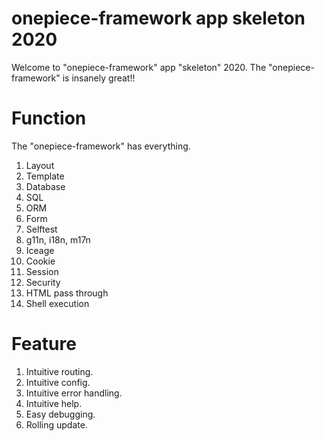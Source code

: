 onepiece-framework app skeleton 2020
===

 Welcome to "onepiece-framework" app "skeleton" 2020.
 The "onepiece-framework" is insanely great!!

# Function

 The "onepiece-framework" has everything.

<div data-i18n="false">

 1. Layout
 1. Template
 1. Database
 1. SQL
 1. ORM
 1. Form
 1. Selftest
 1. g11n, i18n, m17n
 1. Iceage
 1. Cookie
 1. Session
 1. Security
 1. HTML pass through
 1. Shell execution

</div>

# Feature

 1. Intuitive routing.
 1. Intuitive config.
 1. Intuitive error handling.
 1. Intuitive help.
 1. Easy debugging.
 1. Rolling update.
